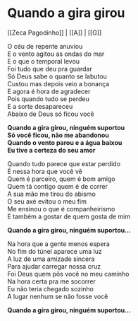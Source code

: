 # Quando a gira girou
[[Zeca Pagodinho]] | [[A]] | [[G]]

O céu de repente anuviou  
E o vento agitou as ondas do mar  
E o que o temporal levou  
Foi tudo que deu pra guardar  
Só Deus sabe o quanto se labutou  
Custou mas depois veio a bonança  
E agora é hora de agradecer  
Pois quando tudo se perdeu  
E a sorte desapareceu  
Abaixo de Deus só ficou você  

**Quando a gira girou, ninguém suportou  
Só você ficou, não me abandonou  
Quando o vento parou e a água baixou  
Eu tive a certeza do seu amor**

Quando tudo parece que estar perdido  
É nessa hora que você vê  
Quem é parceiro, quem é bom amigo  
Quem tá contigo quem é de correr  
A sua mão me tirou do abismo  
O seu axé evitou o meu fim  
Me ensinou o que é companheirismo  
E também a gostar de quem gosta de mim

**Quando a gira girou, ninguém suportou...**

Na hora que a gente menos espera  
No fim do túnel aparece uma luz  
A luz de uma amizade sincera  
Para ajudar carregar nossa cruz  
Foi Deus quem pôs você no meu caminho  
Na hora certa pra me socorrer  
Eu não teria chegado sozinho  
A lugar nenhum se não fosse você  

**Quando a gira girou, ninguém suportou…**